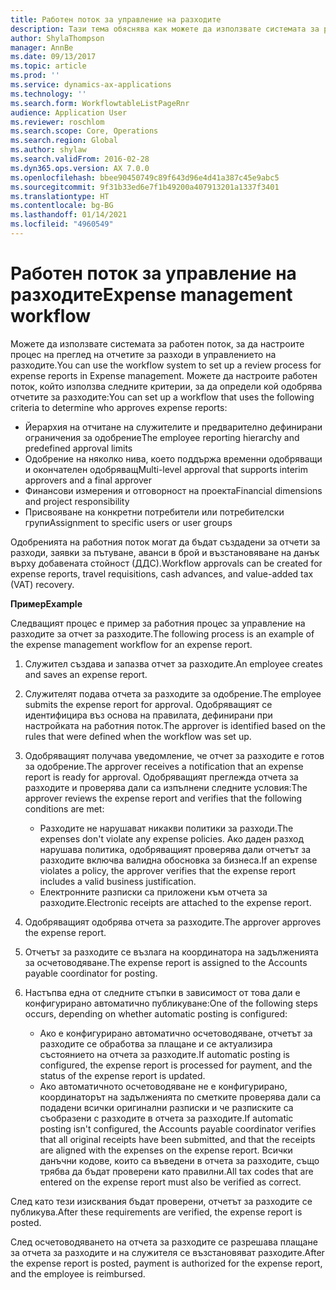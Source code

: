 ```yaml
---
title: Работен поток за управление на разходите
description: Тази тема обяснява как можете да използвате системата за работен поток в Microsoft Dynamics 365 Finance, за да настроите процес на преглед на отчетите за разходи в управлението на разходите.
author: ShylaThompson
manager: AnnBe
ms.date: 09/13/2017
ms.topic: article
ms.prod: ''
ms.service: dynamics-ax-applications
ms.technology: ''
ms.search.form: WorkflowtableListPageRnr
audience: Application User
ms.reviewer: roschlom
ms.search.scope: Core, Operations
ms.search.region: Global
ms.author: shylaw
ms.search.validFrom: 2016-02-28
ms.dyn365.ops.version: AX 7.0.0
ms.openlocfilehash: bbee90450749c89f643d96e4d41a387c45e9abc5
ms.sourcegitcommit: 9f31b33ed6e7f1b49200a407913201a1337f3401
ms.translationtype: HT
ms.contentlocale: bg-BG
ms.lasthandoff: 01/14/2021
ms.locfileid: "4960549"
---
```

# <a name="expense-management-workflow"></a><span data-ttu-id="9cb3e-103">Работен поток за управление на разходите</span><span class="sxs-lookup"><span data-stu-id="9cb3e-103">Expense management workflow</span></span>

<span data-ttu-id="9cb3e-104">Можете да използвате системата за работен поток, за да настроите процес на преглед на отчетите за разходи в управлението на разходите.</span><span class="sxs-lookup"><span data-stu-id="9cb3e-104">You can use the workflow system to set up a review process for expense reports in Expense management.</span></span> <span data-ttu-id="9cb3e-105">Можете да настроите работен поток, който използва следните критерии, за да определи кой одобрява отчетите за разходите:</span><span class="sxs-lookup"><span data-stu-id="9cb3e-105">You can set up a workflow that uses the following criteria to determine who approves expense reports:</span></span>

- <span data-ttu-id="9cb3e-106">Йерархия на отчитане на служителите и предварително дефинирани ограничения за одобрение</span><span class="sxs-lookup"><span data-stu-id="9cb3e-106">The employee reporting hierarchy and predefined approval limits</span></span>
- <span data-ttu-id="9cb3e-107">Одобрение на няколко нива, което поддържа временни одобряващи и окончателен одобряващ</span><span class="sxs-lookup"><span data-stu-id="9cb3e-107">Multi-level approval that supports interim approvers and a final approver</span></span>
- <span data-ttu-id="9cb3e-108">Финансови измерения и отговорност на проекта</span><span class="sxs-lookup"><span data-stu-id="9cb3e-108">Financial dimensions and project responsibility</span></span>
- <span data-ttu-id="9cb3e-109">Присвояване на конкретни потребители или потребителски групи</span><span class="sxs-lookup"><span data-stu-id="9cb3e-109">Assignment to specific users or user groups</span></span>

<span data-ttu-id="9cb3e-110">Одобренията на работния поток могат да бъдат създадени за отчети за разходи, заявки за пътуване, аванси в брой и възстановяване на данък върху добавената стойност (ДДС).</span><span class="sxs-lookup"><span data-stu-id="9cb3e-110">Workflow approvals can be created for expense reports, travel requisitions, cash advances, and value-added tax (VAT) recovery.</span></span>

<span data-ttu-id="9cb3e-111">**Пример**</span><span class="sxs-lookup"><span data-stu-id="9cb3e-111">**Example**</span></span>

<span data-ttu-id="9cb3e-112">Следващият процес е пример за работния процес за управление на разходите за отчет за разходите.</span><span class="sxs-lookup"><span data-stu-id="9cb3e-112">The following process is an example of the expense management workflow for an expense report.</span></span>

1. <span data-ttu-id="9cb3e-113">Служител създава и запазва отчет за разходите.</span><span class="sxs-lookup"><span data-stu-id="9cb3e-113">An employee creates and saves an expense report.</span></span>
2. <span data-ttu-id="9cb3e-114">Служителят подава отчета за разходите за одобрение.</span><span class="sxs-lookup"><span data-stu-id="9cb3e-114">The employee submits the expense report for approval.</span></span> <span data-ttu-id="9cb3e-115">Одобряващият се идентифицира въз основа на правилата, дефинирани при настройката на работния поток.</span><span class="sxs-lookup"><span data-stu-id="9cb3e-115">The approver is identified based on the rules that were defined when the workflow was set up.</span></span>
3. <span data-ttu-id="9cb3e-116">Одобряващият получава уведомление, че отчет за разходите е готов за одобрение.</span><span class="sxs-lookup"><span data-stu-id="9cb3e-116">The approver receives a notification that an expense report is ready for approval.</span></span> <span data-ttu-id="9cb3e-117">Одобряващият преглежда отчета за разходите и проверява дали са изпълнени следните условия:</span><span class="sxs-lookup"><span data-stu-id="9cb3e-117">The approver reviews the expense report and verifies that the following conditions are met:</span></span>

    - <span data-ttu-id="9cb3e-118">Разходите не нарушават никакви политики за разходи.</span><span class="sxs-lookup"><span data-stu-id="9cb3e-118">The expenses don't violate any expense policies.</span></span> <span data-ttu-id="9cb3e-119">Ако даден разход нарушава политика, одобряващият проверява дали отчетът за разходите включва валидна обосновка за бизнеса.</span><span class="sxs-lookup"><span data-stu-id="9cb3e-119">If an expense violates a policy, the approver verifies that the expense report includes a valid business justification.</span></span>
    - <span data-ttu-id="9cb3e-120">Електронните разписки са приложени към отчета за разходите.</span><span class="sxs-lookup"><span data-stu-id="9cb3e-120">Electronic receipts are attached to the expense report.</span></span>

4. <span data-ttu-id="9cb3e-121">Одобряващият одобрява отчета за разходите.</span><span class="sxs-lookup"><span data-stu-id="9cb3e-121">The approver approves the expense report.</span></span>
5. <span data-ttu-id="9cb3e-122">Отчетът за разходите се възлага на координатора на задълженията за осчетоводяване.</span><span class="sxs-lookup"><span data-stu-id="9cb3e-122">The expense report is assigned to the Accounts payable coordinator for posting.</span></span>
6. <span data-ttu-id="9cb3e-123">Настъпва една от следните стъпки в зависимост от това дали е конфигурирано автоматично публикуване:</span><span class="sxs-lookup"><span data-stu-id="9cb3e-123">One of the following steps occurs, depending on whether automatic posting is configured:</span></span>

    - <span data-ttu-id="9cb3e-124">Ако е конфигурирано автоматично осчетоводяване, отчетът за разходите се обработва за плащане и се актуализира състоянието на отчета за разходите.</span><span class="sxs-lookup"><span data-stu-id="9cb3e-124">If automatic posting is configured, the expense report is processed for payment, and the status of the expense report is updated.</span></span>
    - <span data-ttu-id="9cb3e-125">Ако автоматичното осчетоводяване не е конфигурирано, координаторът на задълженията по сметките проверява дали са подадени всички оригинални разписки и че разписките са съобразени с разходите в отчета за разходите.</span><span class="sxs-lookup"><span data-stu-id="9cb3e-125">If automatic posting isn't configured, the Accounts payable coordinator verifies that all original receipts have been submitted, and that the receipts are aligned with the expenses on the expense report.</span></span> <span data-ttu-id="9cb3e-126">Всички данъчни кодове, които са въведени в отчета за разходите, също трябва да бъдат проверени като правилни.</span><span class="sxs-lookup"><span data-stu-id="9cb3e-126">All tax codes that are entered on the expense report must also be verified as correct.</span></span>

<span data-ttu-id="9cb3e-127">След като тези изисквания бъдат проверени, отчетът за разходите се публикува.</span><span class="sxs-lookup"><span data-stu-id="9cb3e-127">After these requirements are verified, the expense report is posted.</span></span>

<span data-ttu-id="9cb3e-128">След осчетоводяването на отчета за разходите се разрешава плащане за отчета за разходите и на служителя се възстановяват разходите.</span><span class="sxs-lookup"><span data-stu-id="9cb3e-128">After the expense report is posted, payment is authorized for the expense report, and the employee is reimbursed.</span></span>
